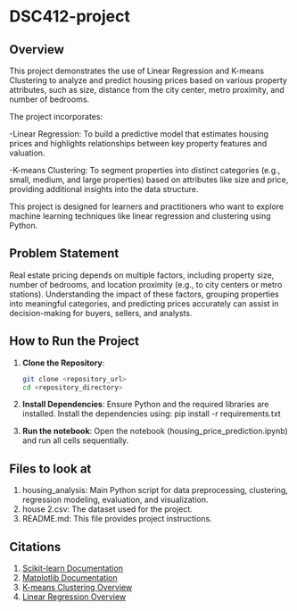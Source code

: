 # **DSC412-project**

## **Overview**

This project demonstrates the use of Linear Regression and K-means Clustering to analyze and predict housing prices based on various property attributes, such as size, distance from the city center, metro proximity, and number of bedrooms.

The project incorporates:

-Linear Regression: To build a predictive model that estimates housing prices and highlights relationships between key property features and valuation.

-K-means Clustering: To segment properties into distinct categories (e.g., small, medium, and large properties) based on attributes like size and price, providing additional insights into the data structure.

This project is designed for learners and practitioners who want to explore machine learning techniques like linear regression and clustering using Python.

## **Problem Statement**

Real estate pricing depends on multiple factors, including property size, number of bedrooms, and location proximity (e.g., to city centers or metro stations). Understanding the impact of these factors, grouping properties into meaningful categories, and predicting prices accurately can assist in decision-making for buyers, sellers, and analysts. 

## **How to Run the Project**

1. **Clone the Repository**:
   ```bash
   git clone <repository_url>
   cd <repository_directory>

2. **Install Dependencies**:
    Ensure Python and the required libraries are installed. Install the dependencies using:
    pip install -r requirements.txt

3. **Run the notebook**:
    Open the notebook (housing_price_prediction.ipynb) and run all cells sequentially.

## **Files to look at**

1. housing_analysis: Main Python script for data preprocessing, clustering, regression modeling, evaluation, and visualization.
2. house 2.csv: The dataset used for the project.
3. README.md: This file provides project instructions.

## **Citations**
1. [Scikit-learn Documentation](https://scikit-learn.org/stable/documentation.html)  
2. [Matplotlib Documentation](https://matplotlib.org/stable/contents.html)  
3. [K-means Clustering Overview](https://en.wikipedia.org/wiki/K-means_clustering)  
4. [Linear Regression Overview](https://en.wikipedia.org/wiki/Linear_regression)












